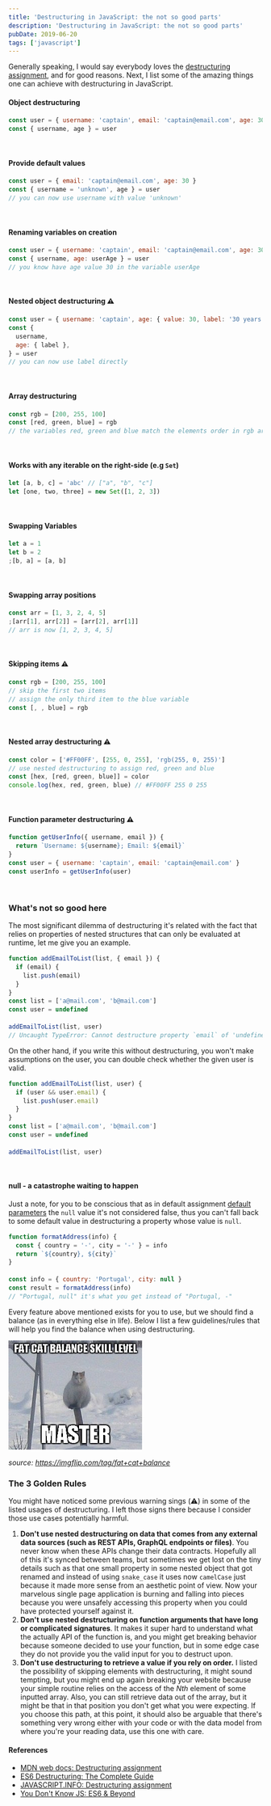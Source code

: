 ```yaml
---
title: 'Destructuring in JavaScript: the not so good parts'
description: 'Destructuring in JavaScript: the not so good parts'
pubDate: 2019-06-20
tags: ['javascript']
---
```


Generally speaking, I would say everybody loves the <a href="https://developer.mozilla.org/en-US/docs/Web/JavaScript/Reference/Operators/Destructuring_assignment" target="_blank" title="the destructuring assignment syntax MDN web docs">destructuring assignment</a>, and for good reasons. Next, I list some of the amazing things one can achieve with destructuring in JavaScript.

#### Object destructuring

```javascript
const user = { username: 'captain', email: 'captain@email.com', age: 30 }
const { username, age } = user
```

<br />

#### Provide default values

```javascript
const user = { email: 'captain@email.com', age: 30 }
const { username = 'unknown', age } = user
// you can now use username with value 'unknown'
```

<br />

#### Renaming variables on creation

```javascript
const user = { username: 'captain', email: 'captain@email.com', age: 30 }
const { username, age: userAge } = user
// you know have age value 30 in the variable userAge
```

<br />

#### Nested object destructuring ⚠️

```javascript
const user = { username: 'captain', age: { value: 30, label: '30 years old' } }
const {
  username,
  age: { label },
} = user
// you can now use label directly
```

<br />

#### Array destructuring

```javascript
const rgb = [200, 255, 100]
const [red, green, blue] = rgb
// the variables red, green and blue match the elements order in rgb array
```

<br />

#### Works with any iterable on the right-side (e.g `Set`)

```javascript
let [a, b, c] = 'abc' // ["a", "b", "c"]
let [one, two, three] = new Set([1, 2, 3])
```

<br />

#### Swapping Variables

```javascript
let a = 1
let b = 2
;[b, a] = [a, b]
```

<br />

#### Swapping array positions

```javascript
const arr = [1, 3, 2, 4, 5]
;[arr[1], arr[2]] = [arr[2], arr[1]]
// arr is now [1, 2, 3, 4, 5]
```

<br />

#### Skipping items ⚠️

```javascript
const rgb = [200, 255, 100]
// skip the first two items
// assign the only third item to the blue variable
const [, , blue] = rgb
```

<br />

#### Nested array destructuring ⚠️

```javascript
const color = ['#FF00FF', [255, 0, 255], 'rgb(255, 0, 255)']
// use nested destructuring to assign red, green and blue
const [hex, [red, green, blue]] = color
console.log(hex, red, green, blue) // #FF00FF 255 0 255
```

<br />

#### Function parameter destructuring ⚠️

```javascript
function getUserInfo({ username, email }) {
  return `Username: ${username}; Email: ${email}`
}
const user = { username: 'captain', email: 'captain@email.com' }
const userInfo = getUserInfo(user)
```

<br />

### What's not so good here

The most significant dilemma of destructuring it's related with the fact that relies on properties of nested structures that can only be evaluated at runtime, let me give you an example.

```javascript
function addEmailToList(list, { email }) {
  if (email) {
    list.push(email)
  }
}
const list = ['a@mail.com', 'b@mail.com']
const user = undefined

addEmailToList(list, user)
// Uncaught TypeError: Cannot destructure property `email` of 'undefined' or 'null'
```

On the other hand, if you write this without destructuring, you won't make assumptions on the user, you can double check whether the given user is valid.

```javascript
function addEmailToList(list, user) {
  if (user && user.email) {
    list.push(user.email)
  }
}
const list = ['a@mail.com', 'b@mail.com']
const user = undefined

addEmailToList(list, user)
```

<br />

#### null - a catastrophe waiting to happen

Just a note, for you to be conscious that as in default assignment <a href="https://developer.mozilla.org/en-US/docs/Web/JavaScript/Reference/Functions/Default_parameters" target="_blank" title="default function parameters allow named parameters to be initialized with default values">default parameters</a> the `null` value it's not considered false, thus you can't fall back to some default value in destructuring a property whose value is `null`.

```javascript
function formatAddress(info) {
  const { country = '-', city = '-' } = info
  return `${country}, ${city}`
}

const info = { country: 'Portugal', city: null }
const result = formatAddress(info)
// "Portugal, null" it's what you get instead of "Portugal, -"
```

Every feature above mentioned exists for you to use, but we should find a balance (as in everything else in life). Below I list a few guidelines/rules that will help you find the balance when using destructuring.

![cat kong fu balance](./assets/destructuring-the-not-so-good-parts/fat-cat-balance.jpg 'cat kong fu balance')

<cite>source: https://imgflip.com/tag/fat+cat+balance</cite>

### The 3 Golden Rules

You might have noticed some previous warning sings (⚠️) in some of the listed usages of destructuring. I left those signs there because I consider those use cases potentially harmful.

1. **Don't use nested destructuring on data that comes from any external data sources (such as REST APIs, GraphQL endpoints or files)**. You never know when these APIs change their data contracts. Hopefully all of this it's synced between teams, but sometimes we get lost on the tiny details such as that one small property in some nested object that got renamed and instead of using `snake_case` it uses now `camelCase` just because it made more sense from an aesthetic point of view. Now your marvelous single page application is burning and falling into pieces because you were unsafely accessing this property when you could have protected yourself against it.
2. **Don't use nested destructuring on function arguments that have long or complicated signatures**. It makes it super hard to understand what the actually API of the function is, and you might get breaking behavior because someone decided to use your function, but in some edge case they do not provide you the valid input for you to destruct upon.
3. **Don't use destructuring to retrieve a value if you rely on order.** I listed the possibility of skipping elements with destructuring, it might sound tempting, but you might end up again breaking your website because your simple routine relies on the access of the _Nth_ element of some inputted array. Also, you can still retrieve data out of the array, but it might be that in that position you don't get what you were expecting. If you choose this path, at this point, it should also be arguable that there's something very wrong either with your code or with the data model from where you're your reading data, use this one with care.

#### References

- <a href="https://developer.mozilla.org/en-US/docs/Web/JavaScript/Reference/Operators/Destructuring_assignment" target="\_blank" title="the destructuring assignment syntax MDN web docs">MDN web docs: Destructuring assignment</a>
- <a href="https://developer.mozilla.org/en-US/docs/Web/JavaScript/Reference/Operators/Destructuring_assignment" target="\_blank" title="medium es6 destructuring the complete guide">ES6 Destructuring: The Complete Guide</a>
- <a href="https://javascript.info/destructuring-assignment" target="\_blank" title="javascript info destructuring assignment">JAVASCRIPT.INFO: Destructuring assignment</a>
- <a href="https://github.com/getify/You-Dont-Know-JS" target="_blank" title="A book series on JavaScript">You Don't Know JS: ES6 & Beyond</a>
